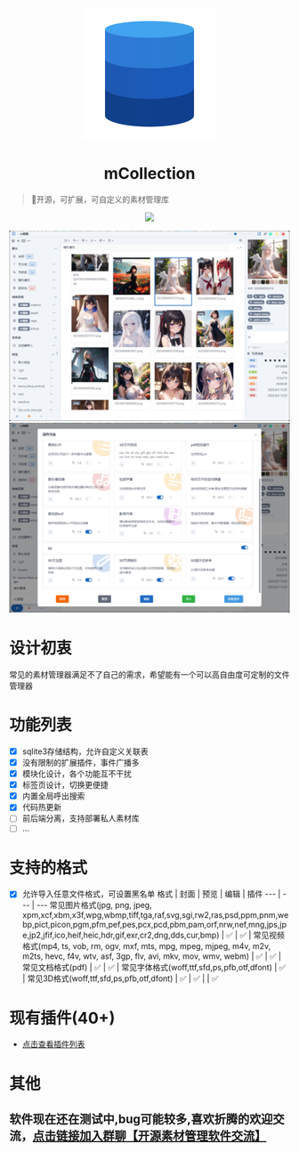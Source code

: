 <p align="center">
  <img src="/favicon.png">
</p>
<h1 align="center">mCollection</h1>

>🎉开源，可扩展，可自定义的素材管理库

<p align="center">
  <img src="https://img.shields.io/badge/platform-win7%20%7C%20win10%20%7C%20win11%20%7C%20macos-blue">
</p>

<p align="center">
  <img src="/screenshot.png">
  <img src="/plugins.png">
</p>

# 设计初衷
常见的素材管理器满足不了自己的需求，希望能有一个可以高自由度可定制的文件管理器

# 功能列表
- [x] sqlite3存储结构，允许自定义关联表
- [x] 没有限制的扩展插件，事件广播多
- [x] 模块化设计，各个功能互不干扰
- [x] 标签页设计，切换更便捷
- [x] 内置全局呼出搜索
- [x] 代码热更新
- [ ] 前后端分离，支持部署私人素材库
- [ ] ...

# 支持的格式
- [x] 允许导入任意文件格式，可设置黑名单
格式 | 封面 | 预览 | 编辑 | 插件
--- | --- | ---
常见图片格式(jpg, png, jpeg, xpm,xcf,xbm,x3f,wpg,wbmp,tiff,tga,raf,svg,sgi,rw2,ras,psd,ppm,pnm,webp,pict,picon,pgm,pfm,pef,pes,pcx,pcd,pbm,pam,orf,nrw,nef,mng,jps,jpe,jp2,jfif,ico,heif,heic,hdr,gif,exr,cr2,dng,dds,cur,bmp) | ✅ | ✅ |
常见视频格式(mp4, ts, vob, rm, ogv, mxf, mts, mpg, mpeg, mjpeg, m4v, m2v, m2ts, hevc, f4v, wtv, asf, 3gp, flv, avi, mkv, mov, wmv, webm) | ✅ | ✅ |
常见文档格式(pdf) | ✅ | ✅ |
常见字体格式(woff,ttf,sfd,ps,pfb,otf,dfont) | ✅ | 
常见3D格式(woff,ttf,sfd,ps,pfb,otf,dfont) | ✅ | ✅ |  | ✅

# 现有插件(40+)
- [点击查看插件列表](https://github.com/hunmer/mCollection/tree/main/scripts)

# 其他
## 软件现在还在测试中,bug可能较多,喜欢折腾的欢迎交流，[点击链接加入群聊【开源素材管理软件交流】](http://qm.qq.com/cgi-bin/qm/qr?_wv=1027&k=mchwwNA1oEV1XcW6eDkXMsYVj2KAWfvU&authKey=sZVoB46qIMKlGT9c5ZrFkaD2ldunf670kEpymex1ofl6eXM%2BHkfetidntqdnvNDO&noverify=0&group_code=602591690)


